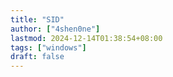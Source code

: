 ```yaml
---
title: "SID"
author: ["4shen0ne"]
lastmod: 2024-12-14T01:38:54+08:00
tags: ["windows"]
draft: false
---
```

